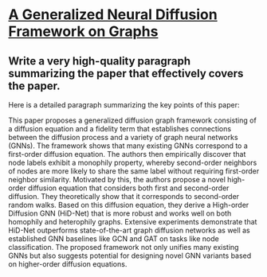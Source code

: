 # [A Generalized Neural Diffusion Framework on Graphs](https://arxiv.org/abs/2312.08616)

## Write a very high-quality paragraph summarizing the paper that effectively covers the paper.

 Here is a detailed paragraph summarizing the key points of this paper:

This paper proposes a generalized diffusion graph framework consisting of a diffusion equation and a fidelity term that establishes connections between the diffusion process and a variety of graph neural networks (GNNs). The framework shows that many existing GNNs correspond to a first-order diffusion equation. The authors then empirically discover that node labels exhibit a monophily property, whereby second-order neighbors of nodes are more likely to share the same label without requiring first-order neighbor similarity. Motivated by this, the authors propose a novel high-order diffusion equation that considers both first and second-order diffusion. They theoretically show that it corresponds to second-order random walks. Based on this diffusion equation, they derive a High-order Diffusion GNN (HiD-Net) that is more robust and works well on both homophily and heterophily graphs. Extensive experiments demonstrate that HiD-Net outperforms state-of-the-art graph diffusion networks as well as established GNN baselines like GCN and GAT on tasks like node classification. The proposed framework not only unifies many existing GNNs but also suggests potential for designing novel GNN variants based on higher-order diffusion equations.
